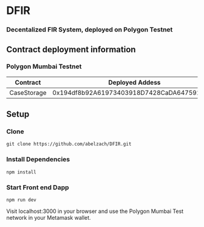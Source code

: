 # DFIR 
### Decentalized FIR System, deployed on Polygon Testnet

## Contract deployment information
### Polygon Mumbai Testnet

| Contract      | Deployed Addess                             |
| ------------- | -----------------------------------------   |
| CaseStorage   | 0x194df8b92A61973403918D7428CaDA647591CbDa  |


## Setup
### Clone 
```git clone https://github.com/abelzach/DFIR.git```
### Install Dependencies
```npm install```
### Start Front end Dapp
```npm run dev```

Visit localhost:3000 in your browser and use the Polygon Mumbai Test network in your Metamask wallet.
